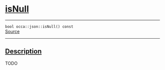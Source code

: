 
<h1 id="is-null">
 <a href="#/api/json/isNull" class="anchor">
   <span>isNull</span>
  </a>
</h1>

<div class="signature">
  <hr>

  
  <div class="definition-container">
    <div class="definition">
      <code>bool occa::json::isNull() const</code>
      <div class="flex-spacing"></div>
      <a href="hi" target="_blank">Source</a>
    </div>
    
  </div>


  <hr>
</div>


<h2 id="description">
 <a href="#/api/json/isNull?id=description" class="anchor">
   <span>Description</span>
  </a>
</h2>

TODO
